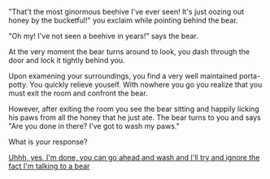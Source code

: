 "That't the most ginormous beehive I've ever seen! It's just oozing out
honey by the bucketful!" you exclaim while pointing behind the bear.

"Oh my! I've not seen a beehive in years!" says the bear.

At the very moment the bear turns around to look, you dash through the
door and lock it tightly behind you.

Upon examening your surroundings, you find a very well maintained porta-
potty. You quickly relieve youself. With nowhere you go you realize that
you must exit the room and confront the bear.

However, after exiting the room you see the bear sitting and happily
licking his paws from all the honey that he just ate. The bear turns 
to you and says "Are you done in there? I've got to wash my paws."

What is your response?

[Uhhh, yes, I'm done, you can go ahead and wash and I'll try and ignore the fact I'm talking to a bear](beartalk/beartalk.md)